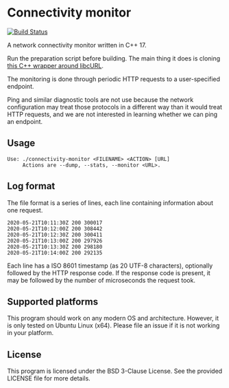 # Connectivity monitor

[![Build Status](https://travis-ci.org/bernardosulzbach/connectivity-monitor.svg?branch=master)](https://travis-ci.org/bernardosulzbach/connectivity-monitor)

A network connectivity monitor written in C++ 17.

Run the preparation script before building. The main thing it does is cloning [this C++ wrapper around libcURL](https://github.com/jpbarrette/curlpp).

The monitoring is done through periodic HTTP requests to a user-specified endpoint.

Ping and similar diagnostic tools are not use because the network configuration may treat those protocols in a different way than it would treat HTTP requests, and we are not interested in learning whether we can ping an endpoint.

## Usage

```
Use: ./connectivity-monitor <FILENAME> <ACTION> [URL]
     Actions are --dump, --stats, --monitor <URL>.
```

## Log format

The file format is a series of lines, each line containing information about one request.

```
2020-05-21T10:11:30Z 200 300017
2020-05-21T10:12:00Z 200 308442
2020-05-21T10:12:30Z 200 300411
2020-05-21T10:13:00Z 200 297926
2020-05-21T10:13:30Z 200 298180
2020-05-21T10:14:00Z 200 292135
```

Each line has a ISO 8601 timestamp (as 20 UTF-8 characters), optionally followed by the HTTP response code.
If the response code is present, it may be followed by the number of microseconds the request took.

## Supported platforms

This program should work on any modern OS and architecture. However, it is only tested on Ubuntu Linux (x64). Please file an issue if it is not working in your platform.

## License

This program is licensed under the BSD 3-Clause License. See the provided LICENSE file for more details.

